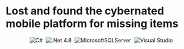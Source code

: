 # Lost and found the cybernated mobile platform for missing items
<div align="center">
  
  ![C#](https://img.shields.io/badge/Flutter-FFFFF?style=for-the-badge&logo=flutter&logoColor=blue)
  &nbsp;![.Net 4.8](https://img.shields.io/badge/4.8-5C2D91?style=for-the-badge&logo=.net&logoColor=white)
  &nbsp;![MicrosoftSQLServer](https://img.shields.io/badge/Microsoft%20SQL%20Sever%202019-CC2927?style=for-the-badge&logo=microsoft%20sql%20server&logoColor=white)
  &nbsp;![Visual Studio](https://img.shields.io/badge/Visual%20Studio%202019-5C2D91.svg?style=for-the-badge&logo=visual-studio&logoColor=white)

</div>
